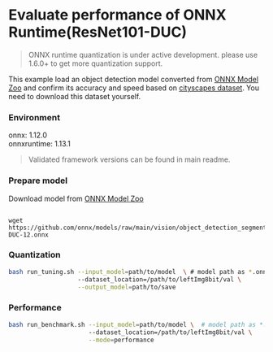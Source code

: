 # Evaluate performance of ONNX Runtime(ResNet101-DUC) 
>ONNX runtime quantization is under active development. please use 1.6.0+ to get more quantization support. 

This example load an object detection model converted from [ONNX Model Zoo](https://github.com/onnx/models) and confirm its accuracy and speed based on [cityscapes dataset](https://www.cityscapes-dataset.com/downloads/). You need to download this dataset yourself.

### Environment
onnx: 1.12.0  
onnxruntime: 1.13.1
> Validated framework versions can be found in main readme.

### Prepare model
Download model from [ONNX Model Zoo](https://github.com/onnx/models)

```shell

wget https://github.com/onnx/models/raw/main/vision/object_detection_segmentation/duc/model/ResNet101-DUC-12.onnx
```

### Quantization

```bash
bash run_tuning.sh --input_model=path/to/model  \ # model path as *.onnx
                   --dataset_location=/path/to/leftImg8bit/val \
                   --output_model=path/to/save
```

### Performance

```bash
bash run_benchmark.sh --input_model=path/to/model \  # model path as *.onnx
                      --dataset_location=/path/to/leftImg8bit/val \
                      --mode=performance
```
